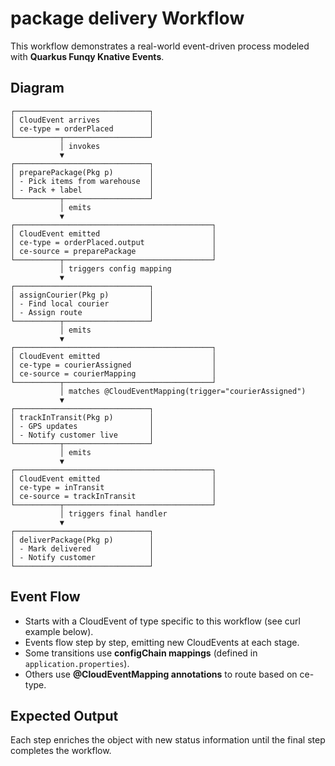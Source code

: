 # package delivery Workflow

This workflow demonstrates a real-world event-driven process modeled with **Quarkus Funqy Knative Events**.

## Diagram
```
┌──────────────────────────────┐
│ CloudEvent arrives           │
│ ce-type = orderPlaced        │
└──────────┬───────────────────┘
           │ invokes
           ▼
┌──────────────────────────────┐
│ preparePackage(Pkg p)        │
│ - Pick items from warehouse  │
│ - Pack + label               │
└──────────┬───────────────────┘
           │ emits
           ▼
┌────────────────────────────────────────────┐
│ CloudEvent emitted                         │
│ ce-type = orderPlaced.output               │
│ ce-source = preparePackage                 │
└──────────┬─────────────────────────────────┘
           │ triggers config mapping
           ▼
┌──────────────────────────────┐
│ assignCourier(Pkg p)         │
│ - Find local courier         │
│ - Assign route               │
└──────────┬───────────────────┘
           │ emits
           ▼
┌────────────────────────────────────────────┐
│ CloudEvent emitted                         │
│ ce-type = courierAssigned                  │
│ ce-source = courierMapping                 │
└──────────┬─────────────────────────────────┘
           │ matches @CloudEventMapping(trigger="courierAssigned")
           ▼
┌──────────────────────────────┐
│ trackInTransit(Pkg p)        │
│ - GPS updates                │
│ - Notify customer live       │
└──────────┬───────────────────┘
           │ emits
           ▼
┌────────────────────────────────────────────┐
│ CloudEvent emitted                         │
│ ce-type = inTransit                        │
│ ce-source = trackInTransit                 │
└──────────┬─────────────────────────────────┘
           │ triggers final handler
           ▼
┌──────────────────────────────┐
│ deliverPackage(Pkg p)        │
│ - Mark delivered             │
│ - Notify customer            │
└──────────────────────────────┘
```

## Event Flow
- Starts with a CloudEvent of type specific to this workflow (see curl example below).
- Events flow step by step, emitting new CloudEvents at each stage.
- Some transitions use **configChain mappings** (defined in `application.properties`).
- Others use **@CloudEventMapping annotations** to route based on ce-type.

## Expected Output
Each step enriches the object with new status information until the final step completes the workflow.

